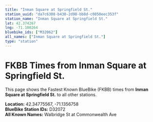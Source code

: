 ```yaml
---
title: "Inman Square at Springfield St."
station_uuid: "da7c6308-b430-2d98-bb8d-c0850eec353f"
station_name: "Inman Square at Springfield St."
lat: 42.374267
lng: -71.100264
bluebike_ids: ["M32062"]
all_names: ["Inman Square at Springfield St."]
type: "station"
---
```


# FKBB Times from Inman Square at Springfield St.

This page shows the Fastest Known BlueBike (FKBB) times from **Inman Square at Springfield St.** to all other stations.

**Location:** 42.34775567, -71.1356758  
**BlueBike Station IDs:** D32072  
**All Known Names:** Walbridge St at Commonwealth Ave

